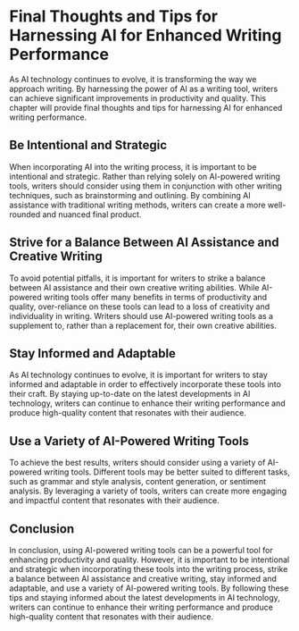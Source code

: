 Final Thoughts and Tips for Harnessing AI for Enhanced Writing Performance
=================================================================================================

As AI technology continues to evolve, it is transforming the way we approach writing. By harnessing the power of AI as a writing tool, writers can achieve significant improvements in productivity and quality. This chapter will provide final thoughts and tips for harnessing AI for enhanced writing performance.

Be Intentional and Strategic
----------------------------

When incorporating AI into the writing process, it is important to be intentional and strategic. Rather than relying solely on AI-powered writing tools, writers should consider using them in conjunction with other writing techniques, such as brainstorming and outlining. By combining AI assistance with traditional writing methods, writers can create a more well-rounded and nuanced final product.

Strive for a Balance Between AI Assistance and Creative Writing
---------------------------------------------------------------

To avoid potential pitfalls, it is important for writers to strike a balance between AI assistance and their own creative writing abilities. While AI-powered writing tools offer many benefits in terms of productivity and quality, over-reliance on these tools can lead to a loss of creativity and individuality in writing. Writers should use AI-powered writing tools as a supplement to, rather than a replacement for, their own creative abilities.

Stay Informed and Adaptable
---------------------------

As AI technology continues to evolve, it is important for writers to stay informed and adaptable in order to effectively incorporate these tools into their craft. By staying up-to-date on the latest developments in AI technology, writers can continue to enhance their writing performance and produce high-quality content that resonates with their audience.

Use a Variety of AI-Powered Writing Tools
-----------------------------------------

To achieve the best results, writers should consider using a variety of AI-powered writing tools. Different tools may be better suited to different tasks, such as grammar and style analysis, content generation, or sentiment analysis. By leveraging a variety of tools, writers can create more engaging and impactful content that resonates with their audience.

Conclusion
----------

In conclusion, using AI-powered writing tools can be a powerful tool for enhancing productivity and quality. However, it is important to be intentional and strategic when incorporating these tools into the writing process, strike a balance between AI assistance and creative writing, stay informed and adaptable, and use a variety of AI-powered writing tools. By following these tips and staying informed about the latest developments in AI technology, writers can continue to enhance their writing performance and produce high-quality content that resonates with their audience.
